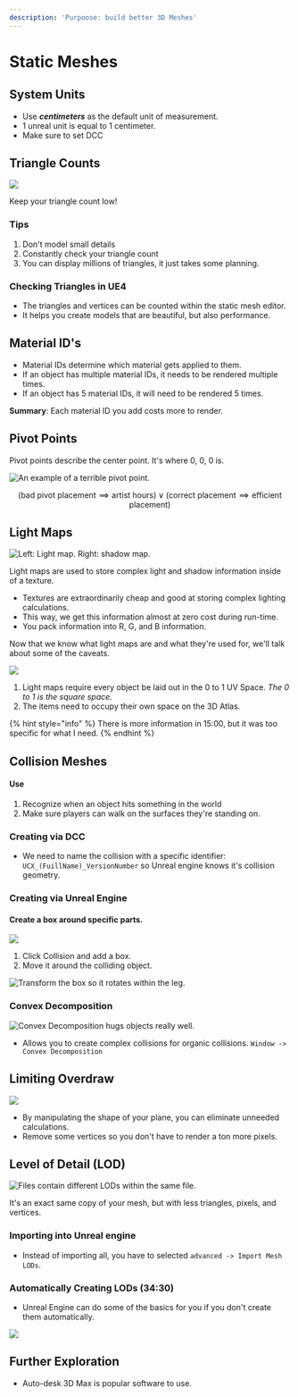 ```yaml
---
description: 'Purpoose: build better 3D Meshes'
---
```


# Static Meshes

## System Units

* Use _**centimeters**_ as the default unit of measurement.
* 1 unreal unit is equal to 1 centimeter.
* Make sure to set DCC

## Triangle Counts

![](<../../../../.gitbook/assets/image (178).png>)

Keep your triangle count low!

### Tips

1. Don't model small details
2. Constantly check your triangle count
3. You can display millions of triangles, it just takes some planning.

### Checking Triangles in UE4

* The triangles and vertices can be counted within the static mesh editor.
* It helps you create models that are beautiful, but also performance.

## Material ID's

* Material IDs determine which material gets applied to them.
* If an object has multiple material IDs, it needs to be rendered multiple times.
* If an object has 5 material IDs, it will need to be rendered 5 times.&#x20;

**Summary**: Each material ID you add costs more to render.

## Pivot Points

Pivot points describe the center point. It's where 0, 0, 0 is.

![An example of a terrible pivot point.](<../../../../.gitbook/assets/image (182).png>)

$$
(\text{bad pivot placement} \implies \text{artist hours}) \lor (\text{correct placement} \implies \text{efficient placement})
$$

## Light Maps

![Left: Light map. Right: shadow map.](<../../../../.gitbook/assets/image (183).png>)

Light maps are used to store complex light and shadow information inside of a texture.

* Textures are extraordinarily cheap and good at storing complex lighting calculations.
* This way, we get this information almost at zero cost during run-time.
* You pack information into R, G, and B information.

Now that we know what light maps are and what they're used for, we'll talk about some of the caveats.&#x20;

![](<../../../../.gitbook/assets/image (176).png>)

1. Light maps require every object be laid out in the 0 to 1 UV Space. _The 0 to 1 is the square space._
2. The items need to occupy their own space on the 3D Atlas.

{% hint style="info" %}
There is more information in 15:00, but it was too specific for what I need.
{% endhint %}

## Collision Meshes

#### Use

1. Recognize when an object hits something in the world
2. Make sure players can walk on the surfaces they're standing on.

### Creating via DCC

* We need to name the collision with a specific identifier: `UCX_(FuillName)_VersionNumber` so Unreal engine knows it's collision geometry.

### Creating via Unreal Engine

#### Create a box around specific parts.

![](<../../../../.gitbook/assets/image (185).png>)

1. Click Collision and add a box.&#x20;
2. Move it around the colliding object.

![Transform the box so it rotates within the leg.](<../../../../.gitbook/assets/image (175).png>)

### Convex Decomposition

![Convex Decomposition hugs objects really well.](<../../../../.gitbook/assets/image (174).png>)

* Allows you to create complex collisions for organic collisions.  `Window -> Convex Decomposition`

## Limiting Overdraw

![](<../../../../.gitbook/assets/image (181).png>)

* By manipulating the shape of your plane, you can eliminate unneeded calculations.
* Remove some vertices so you don't have to render a ton more pixels.&#x20;

## Level of Detail (LOD)

![Files contain different LODs within the same file.](<../../../../.gitbook/assets/image (180).png>)

It's an exact same copy of your mesh, but with less triangles, pixels, and vertices.

### Importing into Unreal engine

* Instead of importing all, you have to selected `advanced -> Import Mesh LODs`.

### Automatically Creating LODs (34:30)

* Unreal Engine can do some of the basics for you if you don't create them automatically.

![](<../../../../.gitbook/assets/image (179).png>)





## Further Exploration

* Auto-desk 3D Max is popular software to use.
